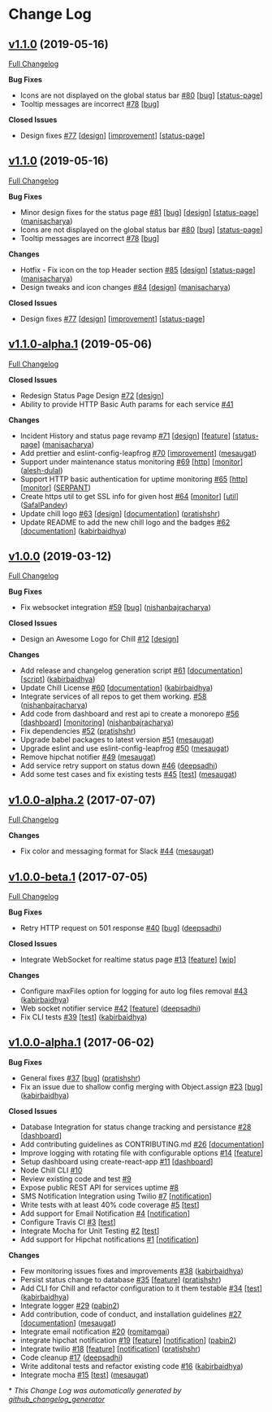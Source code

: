 # Change Log

## [v1.1.0](https://github.com/leapfrogtechnology/chill/tree/v1.1.0) (2019-05-16)
[Full Changelog](https://github.com/leapfrogtechnology/chill/compare/v1.1.0...v1.1.0)

**Bug Fixes**

- Icons are not displayed on the global status bar [\#80](https://github.com/leapfrogtechnology/chill/issues/80) [[bug](https://github.com/leapfrogtechnology/chill/labels/bug)] [[status-page](https://github.com/leapfrogtechnology/chill/labels/status-page)]
- Tooltip messages are incorrect [\#78](https://github.com/leapfrogtechnology/chill/issues/78) [[bug](https://github.com/leapfrogtechnology/chill/labels/bug)]

**Closed Issues**

- Design fixes [\#77](https://github.com/leapfrogtechnology/chill/issues/77) [[design](https://github.com/leapfrogtechnology/chill/labels/design)] [[improvement](https://github.com/leapfrogtechnology/chill/labels/improvement)] [[status-page](https://github.com/leapfrogtechnology/chill/labels/status-page)]

## [v1.1.0](https://github.com/leapfrogtechnology/chill/tree/v1.1.0) (2019-05-16)
[Full Changelog](https://github.com/leapfrogtechnology/chill/compare/v1.1.0-alpha.1...v1.1.0)

**Bug Fixes**

- Minor design fixes for the status page [\#81](https://github.com/leapfrogtechnology/chill/pull/81) [[bug](https://github.com/leapfrogtechnology/chill/labels/bug)] [[design](https://github.com/leapfrogtechnology/chill/labels/design)] [[status-page](https://github.com/leapfrogtechnology/chill/labels/status-page)] ([manisacharya](https://github.com/manisacharya))
- Icons are not displayed on the global status bar [\#80](https://github.com/leapfrogtechnology/chill/issues/80) [[bug](https://github.com/leapfrogtechnology/chill/labels/bug)] [[status-page](https://github.com/leapfrogtechnology/chill/labels/status-page)]
- Tooltip messages are incorrect [\#78](https://github.com/leapfrogtechnology/chill/issues/78) [[bug](https://github.com/leapfrogtechnology/chill/labels/bug)]

**Changes**

- Hotfix - Fix icon on the top Header section [\#85](https://github.com/leapfrogtechnology/chill/pull/85) [[design](https://github.com/leapfrogtechnology/chill/labels/design)] [[status-page](https://github.com/leapfrogtechnology/chill/labels/status-page)] ([manisacharya](https://github.com/manisacharya))
- Design tweaks and icon changes [\#84](https://github.com/leapfrogtechnology/chill/pull/84) [[design](https://github.com/leapfrogtechnology/chill/labels/design)] ([manisacharya](https://github.com/manisacharya))

**Closed Issues**
- Design fixes [\#77](https://github.com/leapfrogtechnology/chill/issues/77) [[design](https://github.com/leapfrogtechnology/chill/labels/design)] [[improvement](https://github.com/leapfrogtechnology/chill/labels/improvement)] [[status-page](https://github.com/leapfrogtechnology/chill/labels/status-page)]

## [v1.1.0-alpha.1](https://github.com/leapfrogtechnology/chill/tree/v1.1.0-alpha.1) (2019-05-06)
[Full Changelog](https://github.com/leapfrogtechnology/chill/compare/v1.0.0...v1.1.0-alpha.1)

**Closed Issues**

- Redesign Status Page Design [\#72](https://github.com/leapfrogtechnology/chill/issues/72) [[design](https://github.com/leapfrogtechnology/chill/labels/design)]
- Ability to provide HTTP Basic Auth params for each service [\#41](https://github.com/leapfrogtechnology/chill/issues/41)

**Changes**

- Incident History and status page revamp [\#71](https://github.com/leapfrogtechnology/chill/pull/71) [[design](https://github.com/leapfrogtechnology/chill/labels/design)] [[feature](https://github.com/leapfrogtechnology/chill/labels/feature)] [[status-page](https://github.com/leapfrogtechnology/chill/labels/status-page)] ([manisacharya](https://github.com/manisacharya))
- Add prettier and eslint-config-leapfrog [\#70](https://github.com/leapfrogtechnology/chill/pull/70) [[improvement](https://github.com/leapfrogtechnology/chill/labels/improvement)] ([mesaugat](https://github.com/mesaugat))
- Support under maintenance status monitoring [\#69](https://github.com/leapfrogtechnology/chill/pull/69) [[http](https://github.com/leapfrogtechnology/chill/labels/http)] [[monitor](https://github.com/leapfrogtechnology/chill/labels/monitor)] ([alesh-dulal](https://github.com/alesh-dulal))
- Support HTTP basic authentication for uptime monitoring [\#65](https://github.com/leapfrogtechnology/chill/pull/65) [[http](https://github.com/leapfrogtechnology/chill/labels/http)] [[monitor](https://github.com/leapfrogtechnology/chill/labels/monitor)] ([SERPANT](https://github.com/SERPANT))
- Create https util to get SSL info for given host [\#64](https://github.com/leapfrogtechnology/chill/pull/64) [[monitor](https://github.com/leapfrogtechnology/chill/labels/monitor)] [[util](https://github.com/leapfrogtechnology/chill/labels/util)] ([SafalPandey](https://github.com/SafalPandey))
- Update chill logo [\#63](https://github.com/leapfrogtechnology/chill/pull/63) [[design](https://github.com/leapfrogtechnology/chill/labels/design)] [[documentation](https://github.com/leapfrogtechnology/chill/labels/documentation)] ([pratishshr](https://github.com/pratishshr))
- Update README to add the new chill logo and the badges [\#62](https://github.com/leapfrogtechnology/chill/pull/62) [[documentation](https://github.com/leapfrogtechnology/chill/labels/documentation)] ([kabirbaidhya](https://github.com/kabirbaidhya))

## [v1.0.0](https://github.com/leapfrogtechnology/chill/tree/v1.0.0) (2019-03-12)
[Full Changelog](https://github.com/leapfrogtechnology/chill/compare/v1.0.0-alpha.2...v1.0.0)

**Bug Fixes**

- Fix websocket integration [\#59](https://github.com/leapfrogtechnology/chill/pull/59) [[bug](https://github.com/leapfrogtechnology/chill/labels/bug)] ([nishanbajracharya](https://github.com/nishanbajracharya))

**Closed Issues**

- Design an Awesome Logo for Chill [\#12](https://github.com/leapfrogtechnology/chill/issues/12) [[design](https://github.com/leapfrogtechnology/chill/labels/design)]

**Changes**

- Add release and changelog generation script [\#61](https://github.com/leapfrogtechnology/chill/pull/61) [[documentation](https://github.com/leapfrogtechnology/chill/labels/documentation)] [[script](https://github.com/leapfrogtechnology/chill/labels/script)] ([kabirbaidhya](https://github.com/kabirbaidhya))
- Update Chill License [\#60](https://github.com/leapfrogtechnology/chill/pull/60) [[documentation](https://github.com/leapfrogtechnology/chill/labels/documentation)] ([kabirbaidhya](https://github.com/kabirbaidhya))
- Integrate services of all repos to get them working. [\#58](https://github.com/leapfrogtechnology/chill/pull/58) ([nishanbajracharya](https://github.com/nishanbajracharya))
- Add code from dashboard and rest api to create a monorepo [\#56](https://github.com/leapfrogtechnology/chill/pull/56) [[dashboard](https://github.com/leapfrogtechnology/chill/labels/dashboard)] [[monitoring](https://github.com/leapfrogtechnology/chill/labels/monitoring)] ([nishanbajracharya](https://github.com/nishanbajracharya))
- Fix dependencies [\#52](https://github.com/leapfrogtechnology/chill/pull/52) ([pratishshr](https://github.com/pratishshr))
- Upgrade babel packages to latest version [\#51](https://github.com/leapfrogtechnology/chill/pull/51) ([mesaugat](https://github.com/mesaugat))
- Upgrade eslint and use eslint-config-leapfrog [\#50](https://github.com/leapfrogtechnology/chill/pull/50) ([mesaugat](https://github.com/mesaugat))
- Remove hipchat notifier [\#49](https://github.com/leapfrogtechnology/chill/pull/49) ([mesaugat](https://github.com/mesaugat))
- Add service retry support on status down [\#46](https://github.com/leapfrogtechnology/chill/pull/46) ([deepsadhi](https://github.com/deepsadhi))
- Add some test cases and fix existing tests [\#45](https://github.com/leapfrogtechnology/chill/pull/45) [[test](https://github.com/leapfrogtechnology/chill/labels/test)] ([mesaugat](https://github.com/mesaugat))

## [v1.0.0-alpha.2](https://github.com/leapfrogtechnology/chill/tree/v1.0.0-alpha.2) (2017-07-07)
[Full Changelog](https://github.com/leapfrogtechnology/chill/compare/v1.0.0-beta.1...v1.0.0-alpha.2)

**Changes**

- Fix color and messaging format for Slack [\#44](https://github.com/leapfrogtechnology/chill/pull/44) ([mesaugat](https://github.com/mesaugat))

## [v1.0.0-beta.1](https://github.com/leapfrogtechnology/chill/tree/v1.0.0-beta.1) (2017-07-05)
[Full Changelog](https://github.com/leapfrogtechnology/chill/compare/v1.0.0-alpha.1...v1.0.0-beta.1)

**Bug Fixes**

- Retry HTTP request on 501 response [\#40](https://github.com/leapfrogtechnology/chill/pull/40) [[bug](https://github.com/leapfrogtechnology/chill/labels/bug)] ([deepsadhi](https://github.com/deepsadhi))

**Closed Issues**

- Integrate WebSocket for realtime status page [\#13](https://github.com/leapfrogtechnology/chill/issues/13) [[feature](https://github.com/leapfrogtechnology/chill/labels/feature)] [[wip](https://github.com/leapfrogtechnology/chill/labels/wip)]

**Changes**

- Configure maxFiles option for logging for auto log files removal [\#43](https://github.com/leapfrogtechnology/chill/pull/43) ([kabirbaidhya](https://github.com/kabirbaidhya))
- Web socket notifier service [\#42](https://github.com/leapfrogtechnology/chill/pull/42) [[feature](https://github.com/leapfrogtechnology/chill/labels/feature)] ([deepsadhi](https://github.com/deepsadhi))
- Fix CLI tests [\#39](https://github.com/leapfrogtechnology/chill/pull/39) [[test](https://github.com/leapfrogtechnology/chill/labels/test)] ([kabirbaidhya](https://github.com/kabirbaidhya))

## [v1.0.0-alpha.1](https://github.com/leapfrogtechnology/chill/tree/v1.0.0-alpha.1) (2017-06-02)
**Bug Fixes**

- General fixes [\#37](https://github.com/leapfrogtechnology/chill/pull/37) [[bug](https://github.com/leapfrogtechnology/chill/labels/bug)] ([pratishshr](https://github.com/pratishshr))
- Fix an issue due to shallow config merging with Object.assign [\#23](https://github.com/leapfrogtechnology/chill/pull/23) [[bug](https://github.com/leapfrogtechnology/chill/labels/bug)] ([kabirbaidhya](https://github.com/kabirbaidhya))

**Closed Issues**

- Database Integration for status change tracking and persistance [\#28](https://github.com/leapfrogtechnology/chill/issues/28) [[dashboard](https://github.com/leapfrogtechnology/chill/labels/dashboard)]
- Add contributing guidelines as CONTRIBUTING.md [\#26](https://github.com/leapfrogtechnology/chill/issues/26) [[documentation](https://github.com/leapfrogtechnology/chill/labels/documentation)]
- Improve logging with rotating file with configurable options [\#14](https://github.com/leapfrogtechnology/chill/issues/14) [[feature](https://github.com/leapfrogtechnology/chill/labels/feature)]
- Setup dashboard using create-react-app [\#11](https://github.com/leapfrogtechnology/chill/issues/11) [[dashboard](https://github.com/leapfrogtechnology/chill/labels/dashboard)]
- Node Chill CLI [\#10](https://github.com/leapfrogtechnology/chill/issues/10)
- Review existing code and test [\#9](https://github.com/leapfrogtechnology/chill/issues/9)
- Expose public REST API for services uptime [\#8](https://github.com/leapfrogtechnology/chill/issues/8)
- SMS Notification Integration using Twilio [\#7](https://github.com/leapfrogtechnology/chill/issues/7) [[notification](https://github.com/leapfrogtechnology/chill/labels/notification)]
- Write tests with at least 40% code coverage [\#5](https://github.com/leapfrogtechnology/chill/issues/5) [[test](https://github.com/leapfrogtechnology/chill/labels/test)]
- Add support for Email Notification [\#4](https://github.com/leapfrogtechnology/chill/issues/4) [[notification](https://github.com/leapfrogtechnology/chill/labels/notification)]
- Configure Travis CI [\#3](https://github.com/leapfrogtechnology/chill/issues/3) [[test](https://github.com/leapfrogtechnology/chill/labels/test)]
- Integrate Mocha for Unit Testing [\#2](https://github.com/leapfrogtechnology/chill/issues/2) [[test](https://github.com/leapfrogtechnology/chill/labels/test)]
- Add support for Hipchat notifications [\#1](https://github.com/leapfrogtechnology/chill/issues/1) [[notification](https://github.com/leapfrogtechnology/chill/labels/notification)]

**Changes**

- Few monitoring issues fixes and improvements [\#38](https://github.com/leapfrogtechnology/chill/pull/38) ([kabirbaidhya](https://github.com/kabirbaidhya))
- Persist status change to database [\#35](https://github.com/leapfrogtechnology/chill/pull/35) [[feature](https://github.com/leapfrogtechnology/chill/labels/feature)] ([pratishshr](https://github.com/pratishshr))
- Add CLI for Chill and refactor configuration to it them testable [\#34](https://github.com/leapfrogtechnology/chill/pull/34) [[test](https://github.com/leapfrogtechnology/chill/labels/test)] ([kabirbaidhya](https://github.com/kabirbaidhya))
- Integrate logger [\#29](https://github.com/leapfrogtechnology/chill/pull/29) ([pabin2](https://github.com/pabin2))
- Add contribution, code of conduct, and installation guidelines [\#27](https://github.com/leapfrogtechnology/chill/pull/27) [[documentation](https://github.com/leapfrogtechnology/chill/labels/documentation)] ([mesaugat](https://github.com/mesaugat))
- Integrate email notification [\#20](https://github.com/leapfrogtechnology/chill/pull/20) ([romitamgai](https://github.com/romitamgai))
- integrate hipchat notification [\#19](https://github.com/leapfrogtechnology/chill/pull/19) [[feature](https://github.com/leapfrogtechnology/chill/labels/feature)] [[notification](https://github.com/leapfrogtechnology/chill/labels/notification)] ([pabin2](https://github.com/pabin2))
- Integrate twilio [\#18](https://github.com/leapfrogtechnology/chill/pull/18) [[feature](https://github.com/leapfrogtechnology/chill/labels/feature)] [[notification](https://github.com/leapfrogtechnology/chill/labels/notification)] ([pratishshr](https://github.com/pratishshr))
- Code cleanup [\#17](https://github.com/leapfrogtechnology/chill/pull/17) ([deepsadhi](https://github.com/deepsadhi))
- Write additonal tests and refactor existing code [\#16](https://github.com/leapfrogtechnology/chill/pull/16) ([kabirbaidhya](https://github.com/kabirbaidhya))
- Integrate mocha [\#15](https://github.com/leapfrogtechnology/chill/pull/15) [[test](https://github.com/leapfrogtechnology/chill/labels/test)] ([mesaugat](https://github.com/mesaugat))



\* *This Change Log was automatically generated by [github_changelog_generator](https://github.com/skywinder/Github-Changelog-Generator)*
